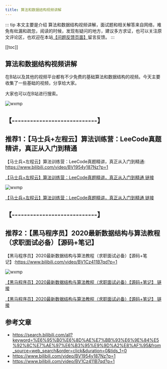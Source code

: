 ```yaml
---
title: 算法和数据结构视频讲解
---
```


::: tip
本文主要是介绍 算法和数据结构视频讲解，面试题和相关解答来自网络，难免有纰漏和疏忽，阅读的时候，发现有疑问的地方，建议多方求证，也可以关注原文评论区，也欢迎在本站[【问题反馈页面】](https://www.yijiyong.com/about/aboutqa.html)留言反馈。
:::

[[toc]]

## 算法和数据结构视频讲解

在B站以及其他的视频平台都有不少免费的基础算法和数据结构的视频。今天主要收集了一些基础的视频，分享给大家。

大家也可以在B站进行搜索。

<img class= "zoom-custom-imgs" :src="$withBase('/assets/img/post/algorithm/recommendvideo-1.png')" alt="wxmp">


## 【----------------------------】

## 推荐1：【马士兵+左程云】算法训练营：LeeCode真题精讲，真正从入门到精通

【马士兵+左程云】算法训练营：LeeCode真题精讲，真正从入门到精通: https://www.bilibili.com/video/BV1954y187Nz?p=1

[【马士兵+左程云】算法训练营：LeeCode真题精讲，真正从入门到精通 链接](https://www.bilibili.com/video/BV1954y187Nz?p=1)

<img class= "zoom-custom-imgs" :src="$withBase('/assets/img/post/algorithm/recommendvideo-2.png')" alt="wxmp">

[【马士兵+左程云】算法训练营：LeeCode真题精讲，真正从入门到精通 链接](https://www.bilibili.com/video/BV1954y187Nz?p=1)


## 【----------------------------】
## 推荐2：【黑马程序员】2020最新数据结构与算法教程（求职面试必备）【源码+笔记】

【黑马程序员】2020最新数据结构与算法教程（求职面试必备）【源码+笔记】:https://www.bilibili.com/video/BV1Cz411B7qd?p=1

<img class= "zoom-custom-imgs" :src="$withBase('/assets/img/post/algorithm/recommendvideo-3.png')" alt="wxmp">

[【黑马程序员】2020最新数据结构与算法教程（求职面试必备）【源码+笔记】 链接](https://www.bilibili.com/video/BV1Cz411B7qd?p=1)

[【黑马程序员】2020最新数据结构与算法教程（求职面试必备）【源码+笔记】 链接](https://www.bilibili.com/video/BV1Cz411B7qd?p=1)


## 参考文章
* https://search.bilibili.com/all?keyword=%E6%95%B0%E6%8D%AE%E7%BB%93%E6%9E%84%E5%92%8C%E7%AE%97%E6%B3%95%E9%9D%A2%E8%AF%95&from_source=web_search&order=click&duration=0&tids_1=0
* https://www.bilibili.com/video/BV1954y187Nz?p=1
* https://www.bilibili.com/video/BV1Cz411B7qd?p=1